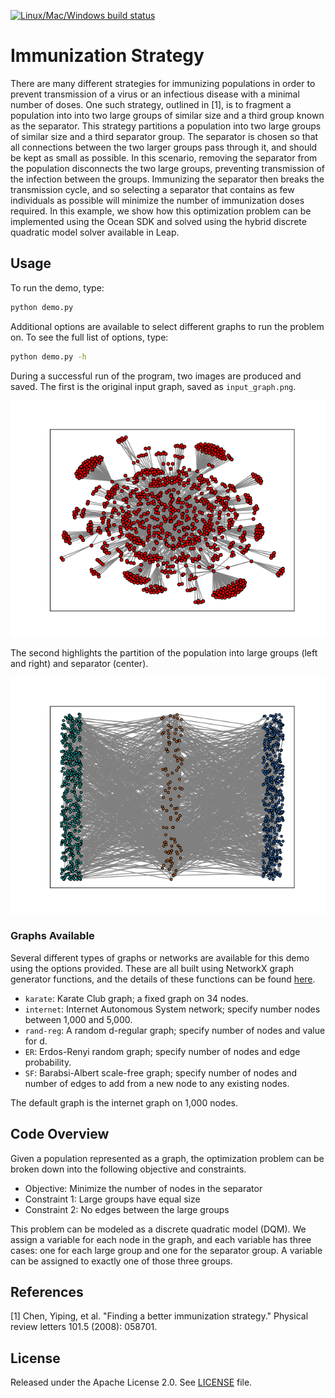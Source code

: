 [![Linux/Mac/Windows build status](
   https://circleci.com/gh/dwave-examples/immunization-strategy.svg?style=svg)](
   https://circleci.com/gh/dwave-examples/immunization-strategy)

# Immunization Strategy

There are many different strategies for immunizing populations in order to
prevent transmission of a virus or an infectious disease with a minimal number
of doses.  One such strategy, outlined in [1], is to fragment a population into
into two large groups of similar size and a third group known as the separator. 
This strategy partitions a population into two large groups of similar size and
a third separator group. The separator is chosen so that all connections
between the two larger groups pass through it, and should be kept as small as
possible. In this scenario, removing the separator  from the population 
disconnects the two large groups, preventing transmission of the infection
between the groups. Immunizing the separator then breaks the transmission
cycle, and so selecting a separator that contains as few individuals as
possible will minimize the number of immunization doses required. In this
example, we show how this optimization problem can be implemented using the
Ocean SDK and solved using the hybrid discrete quadratic model solver available
in Leap.

## Usage

To run the demo, type:

```bash
python demo.py
```

Additional options are available to select different graphs to run the problem
on. To see the full list of options, type:

```bash
python demo.py -h
```

During a successful run of the program, two images are produced and saved. The
first is the original input graph, saved as `input_graph.png`.

![Example Input](readme_imgs/input_graph.png)

The second highlights the partition of the population into large groups (left
and right) and separator (center).

![Example Output](readme_imgs/separator.png)

### Graphs Available

Several different types of graphs or networks are available for this demo using
the options provided. These are all built using NetworkX graph generator
functions, and the details of these functions can be found
[here](https://networkx.org/documentation/stable//reference/generators.html#).

- `karate`: Karate Club graph; a fixed graph on 34 nodes.
- `internet`: Internet Autonomous System network; specify number nodes between
  1,000 and 5,000.
- `rand-reg`: A random d-regular graph; specify number of nodes and value for d.
- `ER`: Erdos-Renyi random graph; specify number of nodes and edge probability.
- `SF`: Barabsi-Albert scale-free graph; specify number of nodes and number of
  edges to add from a new node to any existing nodes.

The default graph is the internet graph on 1,000 nodes.

## Code Overview

Given a population represented as a graph, the optimization problem can be
broken down into the following objective and constraints.

- Objective: Minimize the number of nodes in the separator
- Constraint 1: Large groups have equal size
- Constraint 2: No edges between the large groups

This problem can be modeled as a discrete quadratic model (DQM). We assign a
variable for each node in the graph, and each variable has three cases: one for
each large group and one for the separator group. A variable can be assigned to
exactly one of those three groups.

## References

[1] Chen, Yiping, et al. "Finding a better immunization strategy." Physical
review letters 101.5 (2008): 058701.

## License

Released under the Apache License 2.0. See [LICENSE](LICENSE) file.
